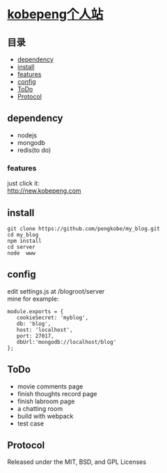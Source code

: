 # [kobepeng个人站](new.kobepeng.com)

##      	目录

*   [dependency](#dependency)
*	[install](#install)
*	[features](#features)
*	[config](#config)
*	[ToDo](#ToDo)
*	[Protocol](#Protocol)


## dependency
*   nodejs
*   mongodb
*   redis(to do)

### features
just click it:  
http://new.kobepeng.com

## install
```
git clone https://github.com/pengkobe/my_blog.git
cd my_blog
npm install
cd server
node  www
```

## config
edit settings.js at /blogroot/server  
mine for example:
```
module.exports = { 
   cookieSecret: 'myblog', 
   db: 'blog', 
   host: 'localhost',
   port: 27017,
   dbUrl:'mongodb://localhost/blog'
}; 

```


## ToDo
*	movie comments page
*	finish thoughts record page 
*	finish labroom page
*   a chatting room
*   build with webpack
*   test case

           
## Protocol

Released under the MIT, BSD, and GPL Licenses